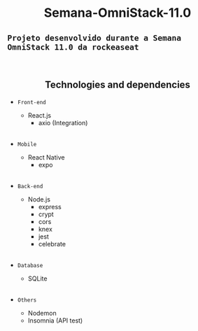 <h1 align="center">Semana-OmniStack-11.0</h1>

`Projeto desenvolvido durante a Semana OmniStack 11.0 da rockeaseat`
---
<br>

<h2 align="center">Technologies and dependencies</h2>

 - `Front-end` 
    - React.js
      - axio (Integration)
    <br>

-  `Mobile`
    - React Native
        - expo
    <br>

 - `Back-end`
    - Node.js
        - express
        - crypt
        - cors
        - knex
        - jest
        - celebrate
    <br>

 - `Database`
    - SQLite
    <br>

- `Others`
    - Nodemon
    - Insomnia (API test)
     
